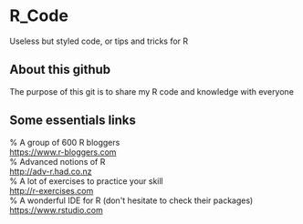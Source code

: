 # R_Code  
Useless but styled code, or tips and tricks for R  

## About this github  
The purpose of this git is to share my R code and knowledge with everyone  

## Some essentials links
% A group of 600 R bloggers  
https://www.r-bloggers.com  
% Advanced notions of R  
http://adv-r.had.co.nz  
% A lot of exercises to practice your skill  
http://r-exercises.com  
% A wonderful IDE for R (don't hesitate to check their packages)  
https://www.rstudio.com  
